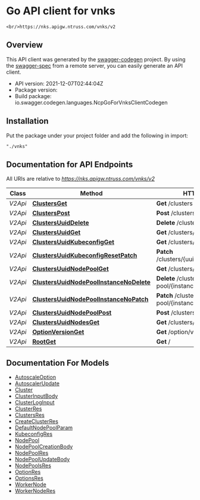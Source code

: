 # Go API client for vnks

    <br/>https://nks.apigw.ntruss.com/vnks/v2

## Overview
This API client was generated by the [swagger-codegen](https://github.com/swagger-api/swagger-codegen) project.  By using the [swagger-spec](https://github.com/swagger-api/swagger-spec) from a remote server, you can easily generate an API client.

- API version: 2021-12-07T02:44:04Z
- Package version: 
- Build package: io.swagger.codegen.languages.NcpGoForVnksClientCodegen

## Installation
Put the package under your project folder and add the following in import:
```
"./vnks"
```

## Documentation for API Endpoints

All URIs are relative to *https://nks.apigw.ntruss.com/vnks/v2*

Class | Method | HTTP request | Description
------------ | ------------- | ------------- | -------------
*V2Api* | [**ClustersGet**](docs/V2Api.md#clustersget) | **Get** /clusters | 
*V2Api* | [**ClustersPost**](docs/V2Api.md#clusterspost) | **Post** /clusters | 
*V2Api* | [**ClustersUuidDelete**](docs/V2Api.md#clustersuuiddelete) | **Delete** /clusters/{uuid} | 
*V2Api* | [**ClustersUuidGet**](docs/V2Api.md#clustersuuidget) | **Get** /clusters/{uuid} | 
*V2Api* | [**ClustersUuidKubeconfigGet**](docs/V2Api.md#clustersuuidkubeconfigget) | **Get** /clusters/{uuid}/kubeconfig | 
*V2Api* | [**ClustersUuidKubeconfigResetPatch**](docs/V2Api.md#clustersuuidkubeconfigresetpatch) | **Patch** /clusters/{uuid}/kubeconfig/reset | 
*V2Api* | [**ClustersUuidNodePoolGet**](docs/V2Api.md#clustersuuidnodepoolget) | **Get** /clusters/{uuid}/node-pool | 
*V2Api* | [**ClustersUuidNodePoolInstanceNoDelete**](docs/V2Api.md#clustersuuidnodepoolinstancenodelete) | **Delete** /clusters/{uuid}/node-pool/{instanceNo} | 
*V2Api* | [**ClustersUuidNodePoolInstanceNoPatch**](docs/V2Api.md#clustersuuidnodepoolinstancenopatch) | **Patch** /clusters/{uuid}/node-pool/{instanceNo} | 
*V2Api* | [**ClustersUuidNodePoolPost**](docs/V2Api.md#clustersuuidnodepoolpost) | **Post** /clusters/{uuid}/node-pool | 
*V2Api* | [**ClustersUuidNodesGet**](docs/V2Api.md#clustersuuidnodesget) | **Get** /clusters/{uuid}/nodes | 
*V2Api* | [**OptionVersionGet**](docs/V2Api.md#optionversionget) | **Get** /option/version | 
*V2Api* | [**RootGet**](docs/V2Api.md#rootget) | **Get** / | 


## Documentation For Models

 - [AutoscaleOption](docs/AutoscaleOption.md)
 - [AutoscalerUpdate](docs/AutoscalerUpdate.md)
 - [Cluster](docs/Cluster.md)
 - [ClusterInputBody](docs/ClusterInputBody.md)
 - [ClusterLogInput](docs/ClusterLogInput.md)
 - [ClusterRes](docs/ClusterRes.md)
 - [ClustersRes](docs/ClustersRes.md)
 - [CreateClusterRes](docs/CreateClusterRes.md)
 - [DefaultNodePoolParam](docs/DefaultNodePoolParam.md)
 - [KubeconfigRes](docs/KubeconfigRes.md)
 - [NodePool](docs/NodePool.md)
 - [NodePoolCreationBody](docs/NodePoolCreationBody.md)
 - [NodePoolRes](docs/NodePoolRes.md)
 - [NodePoolUpdateBody](docs/NodePoolUpdateBody.md)
 - [NodePoolsRes](docs/NodePoolsRes.md)
 - [OptionRes](docs/OptionRes.md)
 - [OptionsRes](docs/OptionsRes.md)
 - [WorkerNode](docs/WorkerNode.md)
 - [WorkerNodeRes](docs/WorkerNodeRes.md)

